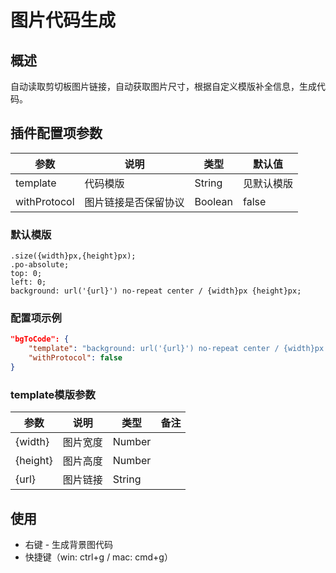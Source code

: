 <!--
 * @Description: 使用文档
 * @Author: wangfengxiang
 * @Date: 2022-12-28 10:22:02
 * @LastEditTime: 2022-12-28 20:00:46
 * @LastEditors: wangfengxiang
-->
# 图片代码生成
## 概述
自动读取剪切板图片链接，自动获取图片尺寸，根据自定义模版补全信息，生成代码。

## 插件配置项参数
| 参数         | 说明                   |   类型   | 默认值|
|--------------|-----------------------|---------|------|
| template     | 代码模版               | String  |见默认模版|
| withProtocol | 图片链接是否保留协议     | Boolean |  false |

### 默认模版

```less
.size({width}px,{height}px);
.po-absolute;
top: 0;
left: 0;
background: url('{url}') no-repeat center / {width}px {height}px;
```
### 配置项示例
```json
"bgToCode": {
    "template": "background: url('{url}') no-repeat center / {width}px {height}px;",
    "withProtocol": false
}
```
### template模版参数
| 参数         | 说明                     | 类型   | 备注|
|--------------|-----------------------|---------|------|
| {width}      | 图片宽度                | Number  |     |
| {height}     | 图片高度                | Number  |     |
| {url}        | 图片链接                | String  |     |

## 使用

* 右键 - 生成背景图代码
* 快捷键（win: ctrl+g / mac: cmd+g）

